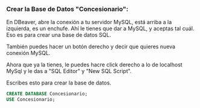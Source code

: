 ### Crear la Base de Datos "Concesionario":

En DBeaver, abre la conexión a tu servidor MySQL, está arriba a la izquierda, es un enchufe.
Ahí le tienes que dar a MySQL, y aceptas tal cuál. Eso es para crear una base de datos SQL.

También puedes hacer un botón derecho y decir que quieres nueva conexión MySQL.

Ahora que ya la tienes, le puedes hacre click derecho a lo de localhost MySql y le das a "SQL Editor" y "New SQL Script".

Escribes esto para crear la base de datos.

````sql
CREATE DATABASE Concesionario;
USE Concesionario;
````

